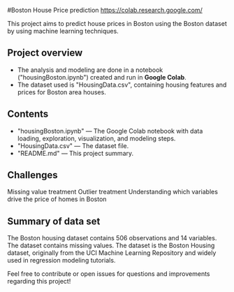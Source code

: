 #Boston House Price prediction
https://colab.research.google.com/

This project aims to predict house prices in Boston using the Boston dataset by using machine learning techniques.

## Project overview
- The analysis and modeling are done in a notebook ("housingBoston.ipynb") created and run in **Google Colab**.
- The dataset used is "HousingData.csv", containing housing features and prices for Boston area houses.

## Contents

- "housingBoston.ipynb" — The Google Colab notebook with data loading, exploration, visualization, and modeling steps.
- "HousingData.csv" — The dataset file.
- "README.md" — This project summary.

## Challenges

Missing value treatment
Outlier treatment
Understanding which variables drive the price of homes in Boston

## Summary of data set
The Boston housing dataset contains 506 observations and 14 variables. The dataset contains missing values.
The dataset is the Boston Housing dataset, originally from the UCI Machine Learning Repository and widely used in regression modeling tutorials.

Feel free to contribute or open issues for questions and improvements regarding this project!
